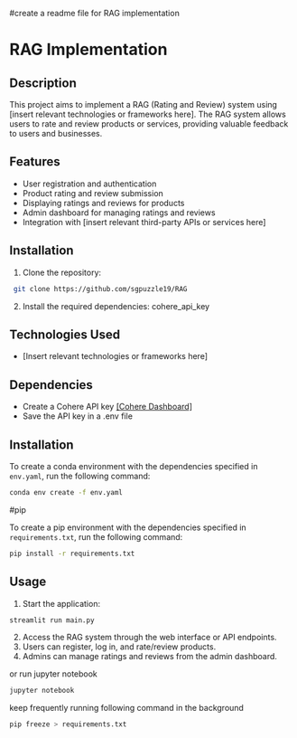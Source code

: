 #create a readme file for RAG implementation
# RAG Implementation

## Description
This project aims to implement a RAG (Rating and Review) system using [insert relevant technologies or frameworks here]. The RAG system allows users to rate and review products or services, providing valuable feedback to users and businesses.

## Features
- User registration and authentication
- Product rating and review submission
- Displaying ratings and reviews for products
- Admin dashboard for managing ratings and reviews
- Integration with [insert relevant third-party APIs or services here]

## Installation
1. Clone the repository: 
```bash
 git clone https://github.com/sgpuzzle19/RAG
```
2. Install the required dependencies: cohere_api_key



## Technologies Used
- [Insert relevant technologies or frameworks here]

## Dependencies

- Create a Cohere API key [\[Cohere Dashboard\]](https://dashboard.cohere.com/)
- Save the API key in a .env file


## Installation


To create a conda environment with the dependencies specified in `env.yaml`, run the following command:


```bash
conda env create -f env.yaml
```

#pip

To create a pip environment with the dependencies specified in `requirements.txt`, run the following command:

```bash
pip install -r requirements.txt
```
## Usage
1. Start the application: 
```bash
streamlit run main.py
```
2. Access the RAG system through the web interface or API endpoints.
3. Users can register, log in, and rate/review products.
4. Admins can manage ratings and reviews from the admin dashboard.


or run jupyter notebook

```bash
jupyter notebook
```
keep frequently running following command in the background

```bash
pip freeze > requirements.txt
```